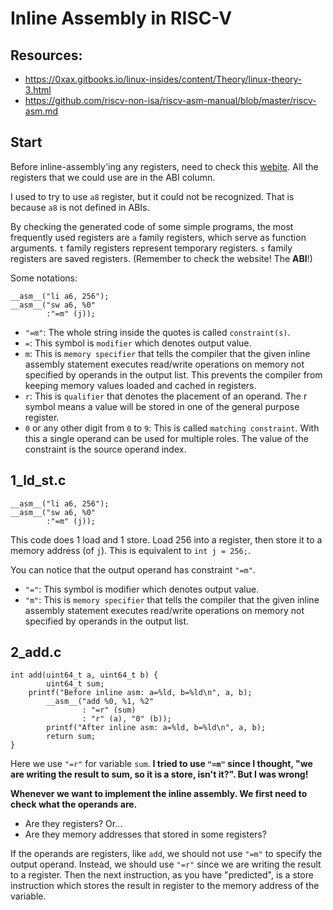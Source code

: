 # Inline Assembly in RISC-V

## Resources:
+ https://0xax.gitbooks.io/linux-insides/content/Theory/linux-theory-3.html
+ https://github.com/riscv-non-isa/riscv-asm-manual/blob/master/riscv-asm.md


## Start

Before inline-assembly'ing any registers, need to check this [webite](https://github.com/riscv-non-isa/riscv-asm-manual/blob/master/riscv-asm.md). All the registers that we could use are in the ABI column.

I used to try to use ```a8``` register, but it could not be recognized. That is because ```a8``` is not defined in ABIs.

By checking the generated code of some simple programs, the most frequently used registers are ```a``` family registers, which serve as function arguments. ```t``` family registers represent temporary registers. ```s``` family registers are saved registers. (Remember to check the website! The **ABI**!)


Some notations:
```
__asm__("li a6, 256");
__asm__("sw a6, %0"
        :"=m" (j));
```
+ ```"=m"```: The whole string inside the quotes is called ```constraint(s)```.
+ ```=```: This symbol is ```modifier``` which denotes output value.
+ ```m```: This is ```memory specifier``` that tells the compiler that the given inline assembly statement executes read/write operations on memory not specified by operands in the output list. This prevents the compiler from keeping memory values loaded and cached in registers.
+ ```r```: This is ```qualifier``` that denotes the placement of an operand. The r symbol means a value will be stored in one of the general purpose register.
+ ```0``` or any other digit from ```0``` to ```9```: This is called ```matching constraint```. With this a single operand can be used for multiple roles. The value of the constraint is the source operand index.

## 1\_ld\_st.c
```
__asm__("li a6, 256");
__asm__("sw a6, %0"
        :"=m" (j));
```

This code does 1 load and 1 store. Load 256 into a register, then store it to a memory address (of ```j```). This is equivalent to ```int j = 256;```.

You can notice that the output operand has constraint ```"=m"```. 
+ ```"="```: This symbol is modifier which denotes output value.
+ ```"m"```: This is ```memory specifier``` that tells the compiler that the given inline assembly statement executes read/write operations on memory not specified by operands in the output list.


## 2\_add.c
```
int add(uint64_t a, uint64_t b) {
        uint64_t sum;
	printf("Before inline asm: a=%ld, b=%ld\n", a, b);
        __asm__("add %0, %1, %2"
                : "=r" (sum)
                : "r" (a), "0" (b));
        printf("After inline asm: a=%ld, b=%ld\n", a, b);
        return sum;
}
```
Here we use ```"=r"``` for variable ```sum```. **I tried to use ```"=m"``` since I thought, "we are writing the result to sum, so it is a store, isn't it?". But I was wrong!**

**Whenever we want to implement the inline assembly. We first need to check what the operands are.**
+ Are they registers? Or...
+ Are they memory addresses that stored in some registers?

If the operands are registers, like ```add```, we should not use ```"=m"``` to specify the output operand. Instead, we should use ```"=r"``` since we are writing the result to a register. Then the next instruction, as you have "predicted", is a store instruction which stores the result in register to the memory address of the variable.

